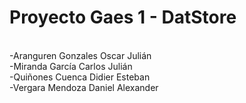 # Proyecto Gaes 1 - DatStore

<br>-Aranguren Gonzales Oscar Julián
<br>-Miranda García Carlos Julián
<br>-Quiñones Cuenca Didier Esteban
<br>-Vergara Mendoza Daniel Alexander
